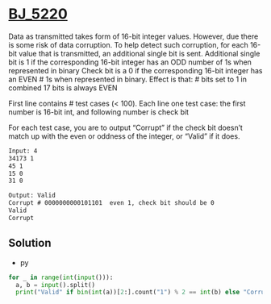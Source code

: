 # [BJ_5220](https://acmicpc.net/problem/5220)

Data as transmitted takes form of 16-bit integer values. However, due there is some risk of data corruption.
To help detect such corruption, for each 16-bit value that is transmitted, an additional single bit is sent.
Additional single bit is 1 if the corresponding 16-bit integer has an ODD number of 1s when represented in binary
Check bit is a 0 if the corresponding 16-bit integer has an EVEN # 1s when represented in binary. Effect is that: # bits set to 1 in combined 17 bits is always EVEN

First line contains # test cases (< 100). Each line one test case: the first number is 16-bit int, and following number is check bit

For each test case, you are to output “Corrupt” if the check bit doesn’t match up with the even or oddness of the integer, or “Valid” if it does.


```txt
Input: 4
34173 1
45 1
15 0
31 0

Output: Valid
Corrupt # 0000000000101101  even 1, check bit should be 0
Valid
Corrupt
```

## Solution

* py

```py
for _ in range(int(input())):
  a, b = input().split()
  print("Valid" if bin(int(a))[2:].count("1") % 2 == int(b) else "Corrupt")
```
